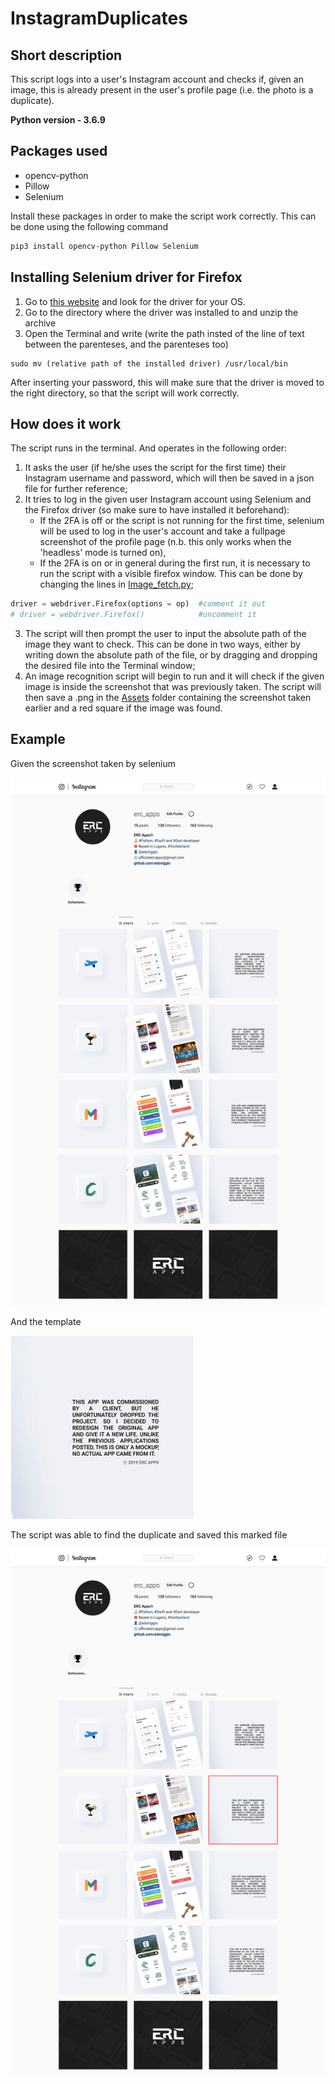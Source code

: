 # InstagramDuplicates

## Short description
This script logs into a user's Instagram account and checks if, given an image, this is already present in the user's profile page (i.e. the photo is a duplicate).

**Python version - 3.6.9**

## Packages used
- opencv-python
- Pillow
- Selenium

Install these packages in order to make the script work correctly. This can be done using the following command

```bash
pip3 install opencv-python Pillow Selenium
```

## Installing Selenium driver for Firefox
1. Go to [this website][1] and look for the driver for your OS.
2. Go to the directory where the driver was installed to and unzip the archive
3. Open the Terminal and write (write the path insted of the line of text between the parenteses, and the parenteses too)
```
sudo mv (relative path of the installed driver) /usr/local/bin
```
After inserting your password, this will make sure that the driver is moved to the right directory, so that the script will work correctly.

## How does it work
The script runs in the terminal. And operates in the following order:
1. It asks the user (if he/she uses the script for the first time) their Instagram username and password, which will then be saved in a json file for further reference;
2. It tries to log in the given user Instagram account using Selenium and the Firefox driver (so make sure to have installed it beforehand):
    - If the 2FA is off or the script is not running for the first time, selenium will be used to log in the user's account and take a fullpage screenshot of the profile page (n.b. this only works when the 'headless' mode is turned on),
    - If the 2FA is on or in general during the first run, it is necessary to run the script with a visible firefox window. This can be done by changing the lines in [Image_fetch.py][2];

```python
driver = webdriver.Firefox(options = op)  #comment it out
# driver = webdriver.Firefox()            #uncomment it
```

3. The script will then prompt the user to input the absolute path of the image they want to check. This can be done in two ways, either by writing down the absolute path of the file, or by dragging and dropping the desired file into the Terminal window;
4. An image recognition script will begin to run and it will check if the given image is inside the screenshot that was previously taken. The script will then save a .png in the [Assets][3] folder containing the screenshot taken earlier and a red square if the image was found.

## Example

Given the screenshot taken by selenium

![Screenshot][4]

And the template

![Template][5]

The script was able to find the duplicate and saved this marked file

![Marked file][6]

[1]: https://github.com/mozilla/geckodriver/releases
[2]: Scripts/Image_fetch.py
[3]: Assets
[4]: Test/screenshot.png
[5]: Test/test.png
[6]: Test/screen_marked.png
